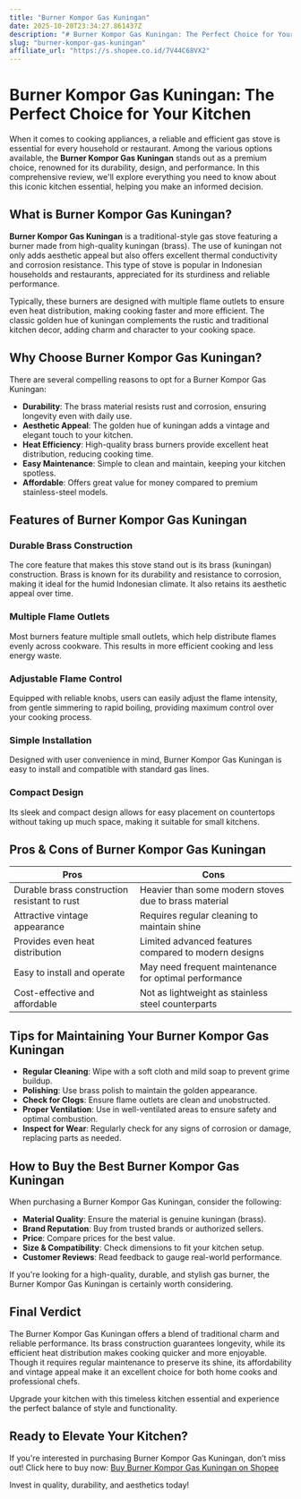 ```yaml
---
title: "Burner Kompor Gas Kuningan"
date: 2025-10-20T23:34:27.861437Z
description: "# Burner Kompor Gas Kuningan: The Perfect Choice for Your Kitchen..."
slug: "burner-kompor-gas-kuningan"
affiliate_url: "https://s.shopee.co.id/7V44C68VX2"
---
```

# Burner Kompor Gas Kuningan: The Perfect Choice for Your Kitchen

When it comes to cooking appliances, a reliable and efficient gas stove is essential for every household or restaurant. Among the various options available, the **Burner Kompor Gas Kuningan** stands out as a premium choice, renowned for its durability, design, and performance. In this comprehensive review, we'll explore everything you need to know about this iconic kitchen essential, helping you make an informed decision.

## What is Burner Kompor Gas Kuningan?

**Burner Kompor Gas Kuningan** is a traditional-style gas stove featuring a burner made from high-quality kuningan (brass). The use of kuningan not only adds aesthetic appeal but also offers excellent thermal conductivity and corrosion resistance. This type of stove is popular in Indonesian households and restaurants, appreciated for its sturdiness and reliable performance.

Typically, these burners are designed with multiple flame outlets to ensure even heat distribution, making cooking faster and more efficient. The classic golden hue of kuningan complements the rustic and traditional kitchen decor, adding charm and character to your cooking space.

## Why Choose Burner Kompor Gas Kuningan?

There are several compelling reasons to opt for a Burner Kompor Gas Kuningan:

- **Durability**: The brass material resists rust and corrosion, ensuring longevity even with daily use.
- **Aesthetic Appeal**: The golden hue of kuningan adds a vintage and elegant touch to your kitchen.
- **Heat Efficiency**: High-quality brass burners provide excellent heat distribution, reducing cooking time.
- **Easy Maintenance**: Simple to clean and maintain, keeping your kitchen spotless.
- **Affordable**: Offers great value for money compared to premium stainless-steel models.

## Features of Burner Kompor Gas Kuningan

### Durable Brass Construction

The core feature that makes this stove stand out is its brass (kuningan) construction. Brass is known for its durability and resistance to corrosion, making it ideal for the humid Indonesian climate. It also retains its aesthetic appeal over time.

### Multiple Flame Outlets

Most burners feature multiple small outlets, which help distribute flames evenly across cookware. This results in more efficient cooking and less energy waste.

### Adjustable Flame Control

Equipped with reliable knobs, users can easily adjust the flame intensity, from gentle simmering to rapid boiling, providing maximum control over your cooking process.

### Simple Installation

Designed with user convenience in mind, Burner Kompor Gas Kuningan is easy to install and compatible with standard gas lines.

### Compact Design

Its sleek and compact design allows for easy placement on countertops without taking up much space, making it suitable for small kitchens.

## Pros & Cons of Burner Kompor Gas Kuningan

| **Pros** | **Cons** |
|------------|------------|
| Durable brass construction resistant to rust | Heavier than some modern stoves due to brass material |
| Attractive vintage appearance | Requires regular cleaning to maintain shine |
| Provides even heat distribution | Limited advanced features compared to modern designs |
| Easy to install and operate | May need frequent maintenance for optimal performance |
| Cost-effective and affordable | Not as lightweight as stainless steel counterparts |

## Tips for Maintaining Your Burner Kompor Gas Kuningan

- **Regular Cleaning**: Wipe with a soft cloth and mild soap to prevent grime buildup.
- **Polishing**: Use brass polish to maintain the golden appearance.
- **Check for Clogs**: Ensure flame outlets are clean and unobstructed.
- **Proper Ventilation**: Use in well-ventilated areas to ensure safety and optimal combustion.
- **Inspect for Wear**: Regularly check for any signs of corrosion or damage, replacing parts as needed.

## How to Buy the Best Burner Kompor Gas Kuningan

When purchasing a Burner Kompor Gas Kuningan, consider the following:

- **Material Quality**: Ensure the material is genuine kuningan (brass).
- **Brand Reputation**: Buy from trusted brands or authorized sellers.
- **Price**: Compare prices for the best value.
- **Size & Compatibility**: Check dimensions to fit your kitchen setup.
- **Customer Reviews**: Read feedback to gauge real-world performance.

If you're looking for a high-quality, durable, and stylish gas burner, the Burner Kompor Gas Kuningan is certainly worth considering.

## Final Verdict

The Burner Kompor Gas Kuningan offers a blend of traditional charm and reliable performance. Its brass construction guarantees longevity, while its efficient heat distribution makes cooking quicker and more enjoyable. Though it requires regular maintenance to preserve its shine, its affordability and vintage appeal make it an excellent choice for both home cooks and professional chefs.

Upgrade your kitchen with this timeless kitchen essential and experience the perfect balance of style and functionality.

## Ready to Elevate Your Kitchen?

If you're interested in purchasing Burner Kompor Gas Kuningan, don’t miss out! Click here to buy now: [Buy Burner Kompor Gas Kuningan on Shopee](https://s.shopee.co.id/7V44C68VX2)

Invest in quality, durability, and aesthetics today!